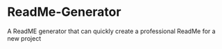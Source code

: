 # ReadMe-Generator
A ReadME generator that can quickly create a professional ReadMe for a new project
